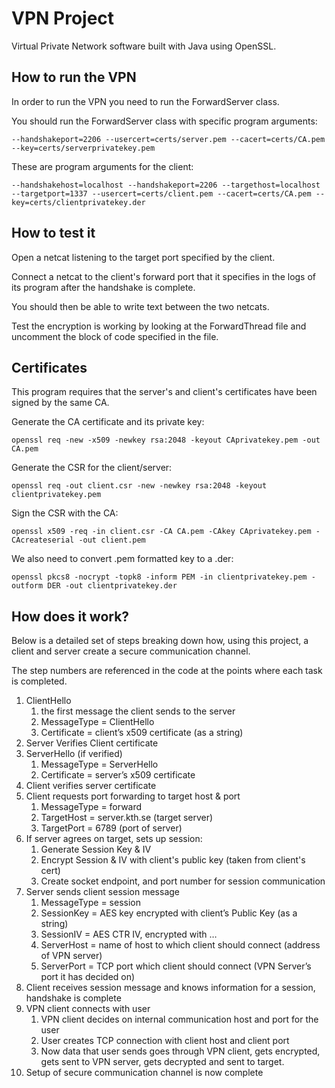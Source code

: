 # VPN Project

Virtual Private Network software built with Java using OpenSSL.

## How to run the VPN

In order to run the VPN you need to run the ForwardServer class.

You should run the ForwardServer class with specific program arguments:

`--handshakeport=2206 --usercert=certs/server.pem --cacert=certs/CA.pem --key=certs/serverprivatekey.pem`

These are program arguments for the client:

`--handshakehost=localhost --handshakeport=2206 --targethost=localhost --targetport=1337 --usercert=certs/client.pem --cacert=certs/CA.pem --key=certs/clientprivatekey.der`

## How to test it

Open a netcat listening to the target port specified by the client.

Connect a netcat to the client's forward port that it specifies in the logs of its program after the handshake is complete.

You should then be able to write text between the two netcats.

Test the encryption is working by looking at the ForwardThread file and uncomment the block of code specified in the file.

## Certificates

This program requires that the server's and client's certificates have been signed by the same CA.

Generate the CA certificate and its private key:

`openssl req -new -x509 -newkey rsa:2048 -keyout CAprivatekey.pem -out CA.pem`

Generate the CSR for the client/server:

`openssl req -out client.csr -new -newkey rsa:2048 -keyout clientprivatekey.pem`  

Sign the CSR with the CA:

`openssl x509 -req -in client.csr -CA CA.pem -CAkey CAprivatekey.pem -CAcreateserial -out client.pem`

We also need to convert .pem formatted key to a .der:

`openssl pkcs8 -nocrypt -topk8 -inform PEM -in clientprivatekey.pem -outform DER -out clientprivatekey.der`

## How does it work?

Below is a detailed set of steps breaking down how, using this project, a client and server create a secure communication channel.

The step numbers are referenced in the code at the points where each task is completed. 

1. ClientHello 
    1. the first message the client sends to the server
    2. MessageType = ClientHello
    3. Certificate = client’s x509 certificate (as a string)
2. Server Verifies Client certificate
3. ServerHello (if verified)
    1. MessageType = ServerHello
    2. Certificate = server’s x509 certificate
4. Client verifies server certificate
5. Client requests port forwarding to target host & port
    1. MessageType = forward
    2. TargetHost = server.kth.se (target server)
    3. TargetPort = 6789 (port of server)
6. If server agrees on target, sets up session:
    1. Generate Session Key & IV
    2. Encrypt Session & IV with client's public key (taken from client's cert)
    3. Create socket endpoint, and port number for session communication
7. Server sends client session message
    1. MessageType = session
    2. SessionKey = AES key encrypted with client’s Public Key (as a string)
    3. SessionIV = AES CTR IV, encrypted with …
    4. ServerHost = name of host to which client should connect (address of VPN server)
    5. ServerPort = TCP port which client should connect (VPN Server’s port it has decided on)
8. Client receives session message and knows information for a session, handshake is complete
9. VPN client connects with user
    1. VPN client decides on internal communication host and port for the user
    2. User creates TCP connection with client host and client port
    3. Now data that user sends goes through VPN client, gets encrypted, gets sent to VPN server, gets decrypted and sent to target.
10. Setup of secure communication channel is now complete 
